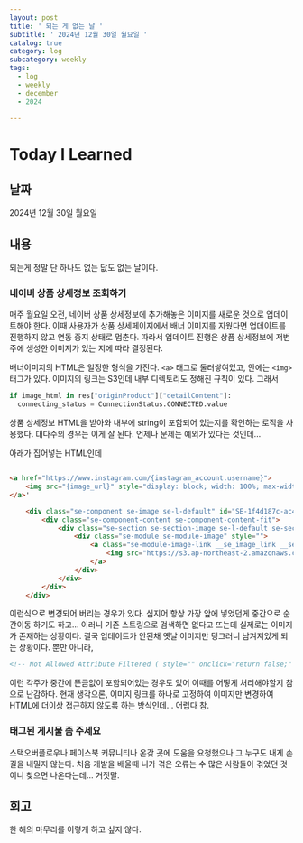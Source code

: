```yaml
---
layout: post
title: ' 되는 게 없는 날 '
subtitle: ' 2024년 12월 30일 월요일 '
catalog: true
category: log
subcategory: weekly
tags:
  - log
  - weekly
  - december
  - 2024

---
```


# Today I Learned

## 날짜

2024년 12월 30일 월요일

## 내용

되는게 정말 단 하나도 없는 닶도 없는 날이다.

### 네이버 상품 상세정보 조회하기

 매주 월요일 오전, 네이버 상품 상세정보에 추가해놓은 이미지를 새로운 것으로 업데이트해야 한다. 이때 사용자가 상품 상세페이지에서 배너 이미지를 지웠다면 업데이트를 진행하지 않고 연동 중지 상태로 멈춘다. 따라서 업데이트 진행은 상품 상세정보에 저번주에 생성한 이미지가 있는 지에 따라 결정된다.

 배너이미지의 HTML은 일정한 형식을 가진다. `<a>` 태그로 둘러쌓여있고, 안에는 `<img>` 태그가 있다. 이미지의 링크는 S3인데 내부 디렉토리도 정해진 규칙이 있다. 그래서 

```python
if image_html in res["originProduct"]["detailContent"]:
  connecting_status = ConnectionStatus.CONNECTED.value
```

 상품 상세정보 HTML을 받아와 내부에 string이 포함되어 있는지를 확인하는 로직을 사용했다. 대다수의 경우는 이게 잘 된다. 언제나 문제는 예외가 있다는 것인데…

아래가 집어넣는 HTML인데

```html

<a href="https://www.instagram.com/{instagram_account.username}">
	<img src="{image_url}" style="display: block; width: 100%; max-width: 860px; margin: 0 auto;" />
</a>'
```

```html
	<div class="se-component se-image se-l-default" id="SE-1f4d187c-ac4d-11ef-9402-bdc1d6ecf2d0">
		<div class="se-component-content se-component-content-fit">
			<div class="se-section se-section-image se-l-default se-section-align-">
				<div class="se-module se-module-image" style="">
					<a class="se-module-image-link __se_image_link __se_link" style="" onclick="return false;" data-linktype="img" data-linkdata="{&quot;id&quot;:&quot;SE-1f4d187c-ac4d-11ef-9402-bdc1d6ecf2d0&quot;,&quot;src&quot;:&quot;https://s3.ap-northeast-2.amazonaws.com/insta.a-review.co/public/banner_images/x0a1jv8m/60/20241104/%EB%82%98%EC%99%80%EC%95%84%EA%B8%B0%20%ED%9C%B4%EB%8C%80%EC%9A%A9%20%EC%95%84%EA%B8%B0%EB%B3%80%EA%B8%B0%EC%BB%A4%EB%B2%84%20%EC%A0%91%EC%9D%B4%EC%8B%9D%20%EC%8B%9C%ED%8A%B8%20%EC%9C%A0%EC%95%84%20%EC%96%B4%EB%A6%B0%EC%9D%B4%20%EB%B0%B0%EB%84%88.png&quot;,&quot;originalWidth&quot;:&quot;1000&quot;,&quot;originalHeight&quot;:&quot;448&quot;,&quot;linkUse&quot;:&quot;false&quot;,&quot;link&quot;:&quot;&quot;}">
						<img src="https://s3.ap-northeast-2.amazonaws.com/insta.a-review.co/public/banner_images/x0a1jv8m/60/20241104/%EB%82%98%EC%99%80%EC%95%84%EA%B8%B0%20%ED%9C%B4%EB%8C%80%EC%9A%A9%20%EC%95%84%EA%B8%B0%EB%B3%80%EA%B8%B0%EC%BB%A4%EB%B2%84%20%EC%A0%91%EC%9D%B4%EC%8B%9D%20%EC%8B%9C%ED%8A%B8%20%EC%9C%A0%EC%95%84%20%EC%96%B4%EB%A6%B0%EC%9D%B4%20%EB%B0%B0%EB%84%88.png" alt="" class="se-image-resource">
					</a>
				</div>
			</div>
		</div>
	</div> 
```

이런식으로 변경되어 버리는 경우가 있다. 심지어 항상 가장 앞에 넣었던게 중간으로 순간이동 하기도 하고… 이러니 기존 스트링으로 검색하면 없다고 뜨는데 실제로는 이미지가 존재하는 상황이다. 결국 업데이트가 안된채 옛날 이미지만 덩그러니 남겨져있게 되는 상황이다. 뿐만 아니라, 

```html
<!-- Not Allowed Attribute Filtered ( style="" onclick="return false;" data-linktype="img" data-linkdata="{&quot;id&quot; : &quot;SE-d2d13c63-bd17-11ef-9334-3f1e36536be1&quot;, &quot;src&quot; : &quot;https://s3.ap-northeast-2.amazonaws.com/insta.a-review.co/public/banner_images/i1r9eq1n/344/20241216/%ED%94%84%EB%A6%AC%ED%8B%B0%EC%98%A4%20%EB%94%94%EC%96%B4%EC%9C%A0%20%EB%B2%A8%EB%B2%B3%20%ED%81%90%EC%96%B4%28%EC%8B%9C%EC%B9%B4%29%ED%8B%B4%ED%8A%B8%204.5g%20%EB%B0%B0%EB%84%88.png&quot;, &quot;originalWidth&quot; : &quot;1000&quot;, &quot;originalHeight&quot; : &quot;1755&quot;, &quot;linkUse&quot; : &quot;true&quot;, &quot;link&quot; : &quot;https://www.instagram.com/prittio_official&quot;}") -->
```

이런 각주가 중간에 뜬금없이 포함되어있는 경우도 있어 이때를 어떻게 처리해야할지 참으로 난감하다. 현재 생각으론, 이미지 링크를 하나로 고정하여 이미지만 변경하여 HTML에 더이상 접근하지 않도록 하는 방식인데… 어렵다 참.

### 태그된 게시물 좀 주세요

스택오버플로우나 페이스북 커뮤니티나 온갖 곳에 도움을 요청했으나 그 누구도 내게 손길을 내밀지 않는다. 처음 개발을 배울때 니가 겪은 오류는 수 많은 사람들이 겪었던 것이니 찾으면 나온다는데… 거짓말.

## 회고

한 해의 마무리를 이렇게 하고 싶지 않다.